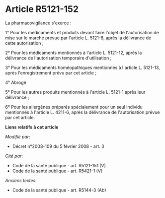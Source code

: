 # Article R5121-152

La pharmacovigilance s'exerce :

1° Pour les médicaments et produits devant faire l'objet de l'autorisation de mise sur le marché prévue par l'article L.
5121-8, après la délivrance de cette autorisation ;

2° Pour les médicaments mentionnés à l'article L. 5121-12, après la délivrance de l'autorisation temporaire d'utilisation ;

3° Pour les médicaments homéopathiques mentionnés à l'article L. 5121-13, après l'enregistrement prévu par cet article ;

4° Abrogé

5° Pour les autres produits mentionnés à l'article L. 5121-1 après leur délivrance ;

6° Pour les allergènes préparés spécialement pour un seul individu mentionnés à l'article L. 4211-6, après la délivrance de
l'autorisation prévue par cet article.

**Liens relatifs à cet article**

_Modifié par_:

  - Décret n°2008-109 du 5 février 2008 - art. 3

_Cité par_:

  - Code de la santé publique - art. R5121-151 (V)
  - Code de la santé publique - art. R5421-1 (V)

_Anciens textes_:

  - Code de la santé publique - art. R5144-3 (Ab)
